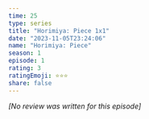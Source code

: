 ```yaml
---
time: 25
type: series
title: "Horimiya: Piece 1x1"
date: "2023-11-05T23:24:06"
name: "Horimiya: Piece"
season: 1
episode: 1
rating: 3
ratingEmoji: ⭐️⭐️⭐️
share: false
---
```


_[No review was written for this episode]_
